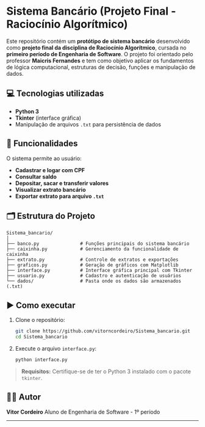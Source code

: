 # Sistema Bancário (Projeto Final - Raciocínio Algorítmico)

Este repositório contém um **protótipo de sistema bancário** desenvolvido como **projeto final da disciplina de Raciocínio Algorítmico**, cursada no **primeiro período de Engenharia de Software**. O projeto foi orientado pelo professor **Maicris Fernandes** e tem como objetivo aplicar os fundamentos de lógica computacional, estruturas de decisão, funções e manipulação de dados.

## 💻 Tecnologias utilizadas

* **Python 3**
* **Tkinter** (interface gráfica)
* Manipulação de arquivos `.txt` para persistência de dados

## 📌 Funcionalidades

O sistema permite ao usuário:

* **Cadastrar e logar com CPF**
* **Consultar saldo**
* **Depositar, sacar e transferir valores**
* **Visualizar extrato bancário**
* **Exportar extrato para arquivo `.txt`**

## 🗂️ Estrutura do Projeto

```
Sistema_bancario/
│
├── banco.py               # Funções principais do sistema bancário
├── caixinha.py            # Gerenciamento da funcionalidade de caixinha
├── extrato.py             # Controle de extratos e exportações
├── graficos.py            # Geração de gráficos com Matplotlib
├── interface.py           # Interface gráfica principal com Tkinter
├── usuario.py             # Cadastro e autenticação de usuários
└── dados/                 # Pasta onde os dados são armazenados (.txt)
```

## ▶️ Como executar

1. Clone o repositório:

   ```bash
   git clone https://github.com/vitorncordeiro/Sistema_bancario.git
   cd Sistema_bancario
   ```

2. Execute o arquivo `interface.py`:

   ```bash
   python interface.py
   ```

> **Requisitos:** Certifique-se de ter o Python 3 instalado com o pacote `tkinter`.

## 👨‍💻 Autor

**Vitor Cordeiro**
Aluno de Engenharia de Software - 1º período

---

